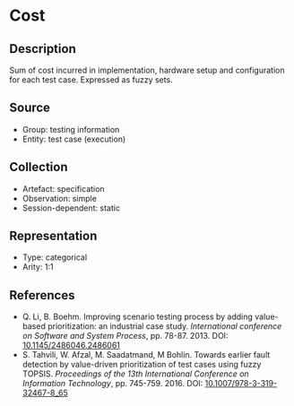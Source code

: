 # Cost

## Description

Sum of cost incurred in implementation, hardware setup and configuration for each test case. Expressed as fuzzy sets.

## Source

* Group: testing information
* Entity: test case (execution)

## Collection

* Artefact: specification
* Observation: simple
* Session-dependent: static

## Representation

* Type: categorical
* Arity: 1:1

## References

* Q. Li, B. Boehm. Improving scenario testing process by adding value-based prioritization: an industrial case study. *International conference on Software and System Process*, pp. 78-87. 2013. DOI: [10.1145/2486046.2486061](https://www.doi.org/10.1145/2486046.2486061)
* S. Tahvili, W. Afzal, M. Saadatmand, M Bohlin. Towards earlier fault detection by value-driven prioritization of test cases using fuzzy TOPSIS. *Proceedings of the 13th International Conference on Information Technology*, pp. 745-759. 2016. DOI: [10.1007/978-3-319-32467-8_65](https://www.doi.org/10.1007/978-3-319-32467-8_65)

